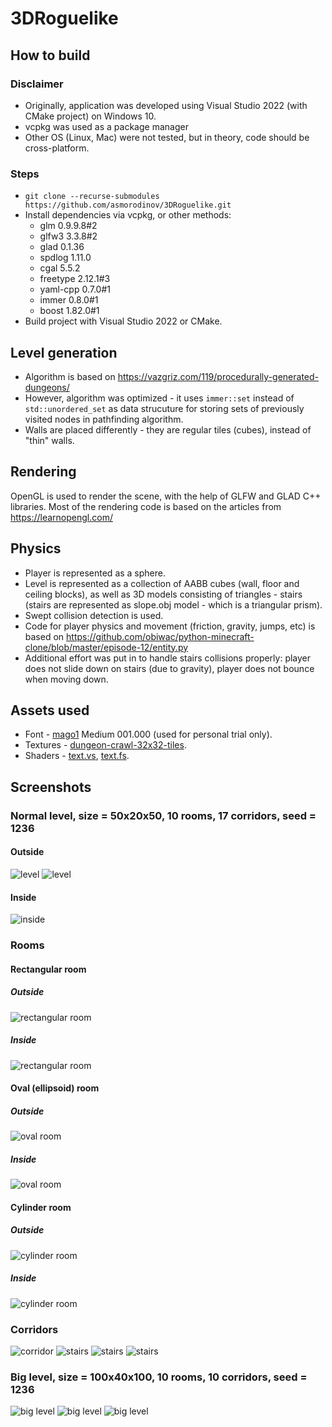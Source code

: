 # 3DRoguelike

## How to build

### Disclaimer
- Originally, application was developed using Visual Studio 2022 (with CMake project) on Windows 10. 
- vcpkg was used as a package manager
- Other OS (Linux, Mac) were not tested, but in theory, code should be cross-platform.
### Steps
- `git clone --recurse-submodules https://github.com/asmorodinov/3DRoguelike.git`
- Install dependencies via vcpkg, or other methods:
  - glm 0.9.9.8#2
  - glfw3 3.3.8#2
  - glad 0.1.36
  - spdlog 1.11.0
  - cgal 5.5.2
  - freetype 2.12.1#3
  - yaml-cpp 0.7.0#1
  - immer 0.8.0#1
  - boost 1.82.0#1
- Build project with Visual Studio 2022 or CMake.

## Level generation
- Algorithm is based on https://vazgriz.com/119/procedurally-generated-dungeons/
- However, algorithm was optimized - it uses `immer::set` instead of `std::unordered_set` as data strucuture for storing sets of previously visited nodes in pathfinding algorithm.
- Walls are placed differently - they are regular tiles (cubes), instead of "thin" walls.

## Rendering
OpenGL is used to render the scene, with the help of GLFW and GLAD C++ libraries. Most of the rendering code is based on the articles from https://learnopengl.com/

## Physics
- Player is represented as a sphere.
- Level is represented as a collection of AABB cubes (wall, floor and ceiling blocks), as well as 3D models consisting of triangles - stairs (stairs are represented as slope.obj model - which is a triangular prism).
- Swept collision detection is used.
- Code for player physics and movement (friction, gravity, jumps, etc) is based on https://github.com/obiwac/python-minecraft-clone/blob/master/episode-12/entity.py
- Additional effort was put in to handle stairs collisions properly: player does not slide down on stairs (due to gravity), player does not bounce when moving down.


## Assets used
- Font - [mago1](https://eng.fontke.com/font/166545108/detail/) Medium 001.000 (used for personal trial only).
- Textures - [dungeon-crawl-32x32-tiles](https://opengameart.org/content/dungeon-crawl-32x32-tiles).
- Shaders - [text.vs](https://learnopengl.com/code_viewer_gh.php?code=src/7.in_practice/2.text_rendering/text.vs), [text.fs](https://learnopengl.com/code_viewer_gh.php?code=src/7.in_practice/2.text_rendering/text.fs).


## Screenshots

### Normal level, size = 50x20x50, 10 rooms, 17 corridors, seed = 1236

#### Outside
![level](screenshots/level.png)
![level](screenshots/level2.png)
#### Inside
![inside](screenshots/inside.png)

### Rooms

#### Rectangular room
##### Outside
![rectangular room](screenshots/rectangleroom.png)
##### Inside
![rectangular room](screenshots/rectangleroom2.png)

#### Oval (ellipsoid) room
##### Outside
![oval room](screenshots/ovalroom.png)
##### Inside
![oval room](screenshots/ovalroom2.png)

#### Cylinder room
##### Outside
![cylinder room](screenshots/cylinderroom.png)
##### Inside
![cylinder room](screenshots/cylinderroom2.png)

### Corridors
![corridor](screenshots/corridor.png)
![stairs](screenshots/stairs2.png)
![stairs](screenshots/stairs.png)
![stairs](screenshots/stairs3.png)

### Big level, size = 100x40x100, 10 rooms, 10 corridors, seed = 1236
![big level](screenshots/biglevel.png)
![big level](screenshots/biglevel2.png)
![big level](screenshots/biglevel3.png)
